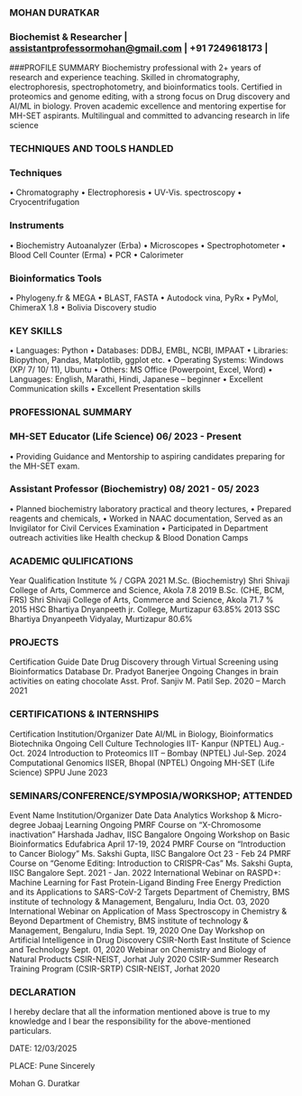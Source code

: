 ### MOHAN DURATKAR
### Biochemist & Researcher | assistantprofessormohan@gmail.com | +91 7249618173 | 
###PROFILE SUMMARY
Biochemistry professional with 2+ years of research and experience teaching. Skilled in chromatography, electrophoresis, spectrophotometry, and bioinformatics tools. Certified in proteomics and genome editing, with a strong focus on Drug discovery and AI/ML in biology. Proven academic excellence and mentoring expertise for MH-SET aspirants. Multilingual and committed to advancing research in life science

### TECHNIQUES AND TOOLS HANDLED
### Techniques
•	Chromatography
•	Electrophoresis
•	UV-Vis. spectroscopy
•	Cryocentrifugation	

### Instruments
•	Biochemistry Autoanalyzer (Erba)
•	Microscopes
•	Spectrophotometer
•	Blood Cell Counter (Erma)
•	PCR
•	Calorimeter	

### Bioinformatics Tools
•	Phylogeny.fr & MEGA
•	BLAST, FASTA
•	Autodock vina, PyRx
•	PyMol, ChimeraX 1.8
•	Bolivia Discovery studio
### KEY SKILLS
•	Languages: Python
•	Databases: DDBJ, EMBL, NCBI, IMPAAT
•	Libraries: Biopython, Pandas, Matplotlib, ggplot etc. 
•	Operating Systems: Windows (XP/ 7/ 10/ 11), Ubuntu
•	Others: MS Office (Powerpoint, Excel, Word)	•	Languages: English, Marathi, Hindi,         Japanese – beginner
•	Excellent Communication skills
•	Excellent Presentation skills

### PROFESSIONAL SUMMARY
### MH-SET Educator (Life Science)			06/ 2023 - Present
•	Providing Guidance and Mentorship to aspiring candidates preparing for the MH-SET exam.
### Assistant Professor (Biochemistry)			08/ 2021 - 05/ 2023
•	Planned biochemistry laboratory practical and theory lectures, 
•	Prepared reagents and chemicals, 
•	Worked in NAAC documentation, Served as an Invigilator for Civil Cervices Examination
•	Participated in Department outreach activities like Health checkup & Blood Donation Camps

### ACADEMIC QULIFICATIONS
Year	Qualification	Institute	% / CGPA
2021	M.Sc. (Biochemistry)	Shri Shivaji College of Arts, Commerce and Science, Akola	7.8
2019	B.Sc. (CHE, BCM, FRS)	Shri Shivaji College of Arts, Commerce and Science, Akola	71.7 %
2015	HSC	Bhartiya Dnyanpeeth jr. College, Murtizapur	63.85%
2013	SSC	Bhartiya Dnyanpeeth Vidyalay, Murtizapur	80.6%
			
### PROJECTS
Certification	Guide	Date
Drug Discovery through Virtual Screening using Bioinformatics Database	Dr. Pradyot Banerjee	Ongoing
Changes in brain activities on eating chocolate	Asst. Prof. Sanjiv M. Patil	Sep. 2020 – March 2021
		
### CERTIFICATIONS & INTERNSHIPS
Certification	Institution/Organizer	Date
AI/ML in Biology, Bioinformatics	Biotechnika	Ongoing
Cell Culture Technologies	IIT- Kanpur (NPTEL)	Aug.- Oct. 2024
Introduction to Proteomics	IIT – Bombay (NPTEL)	Jul-Sep. 2024
Computational Genomics	IISER, Bhopal (NPTEL)	Ongoing
MH-SET (Life Science)	SPPU	June 2023

### SEMINARS/CONFERENCE/SYMPOSIA/WORKSHOP; ATTENDED
Event Name	Institution/Organizer	Date
Data Analytics Workshop & Micro-degree	Jobaaj Learning	Ongoing
PMRF Course on “X-Chromosome inactivation”	Harshada Jadhav, IISC Bangalore	Ongoing
Workshop on Basic Bioinformatics	Edufabrica	April 17-19, 2024
PMRF Course on “Introduction to Cancer Biology”	Ms. Sakshi Gupta, IISC Bangalore	Oct 23 - Feb 24
PMRF Course on “Genome Editing: Introduction to CRISPR-Cas”	Ms. Sakshi Gupta, IISC Bangalore	Sept. 2021 - Jan. 2022
International Webinar on RASPD+: Machine Learning for Fast Protein-Ligand Binding Free Energy Prediction and its Applications to SARS-CoV-2 Targets	Department of Chemistry, BMS institute of technology & Management, Bengaluru, India	Oct. 03, 2020
International Webinar on Application of Mass Spectroscopy in Chemistry & Beyond	Department of Chemistry, BMS institute of technology & Management, Bengaluru, India	Sept. 19, 2020
One Day Workshop on Artificial Intelligence in Drug Discovery	CSIR-North East Institute of Science and Technology	Sept. 01, 2020
Webinar on Chemistry and Biology of Natural Products	CSIR-NEIST, Jorhat	July 2020
CSIR-Summer Research Training Program (CSIR-SRTP)	CSIR-NEIST, Jorhat	2020
		
### DECLARATION

I hereby declare that all the information mentioned above is true to my knowledge and I bear the responsibility for the above-mentioned particulars.

DATE: 12/03/2025

PLACE: Pune                                                                                                                                                                     Sincerely



Mohan G. Duratkar

